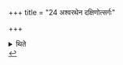 +++
title = "24 अश्वरथेन दक्षिणोत्सर्गः"

+++

<details><summary>थिते</summary>

24. Or (the Soma-herald goes) with a horse-chariot (in the anti-clockwise manner) ending in the south.[^1]  

[^1]: Thus first to the east then to the north, then to the west, and then to the south.  </details>

